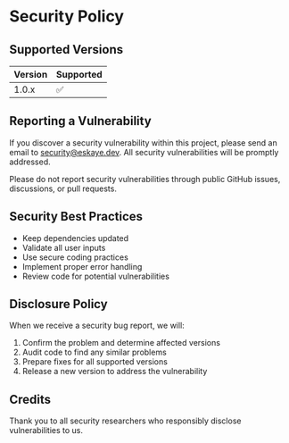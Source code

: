# Security Policy

## Supported Versions

| Version | Supported          |
| ------- | ------------------ |
| 1.0.x   | :white_check_mark: |

## Reporting a Vulnerability

If you discover a security vulnerability within this project, please send an email to [security@eskaye.dev](mailto:security@eskaye.dev). All security vulnerabilities will be promptly addressed.

Please do not report security vulnerabilities through public GitHub issues, discussions, or pull requests.

## Security Best Practices

- Keep dependencies updated
- Validate all user inputs
- Use secure coding practices
- Implement proper error handling
- Review code for potential vulnerabilities

## Disclosure Policy

When we receive a security bug report, we will:

1. Confirm the problem and determine affected versions
2. Audit code to find any similar problems
3. Prepare fixes for all supported versions
4. Release a new version to address the vulnerability

## Credits

Thank you to all security researchers who responsibly disclose vulnerabilities to us.